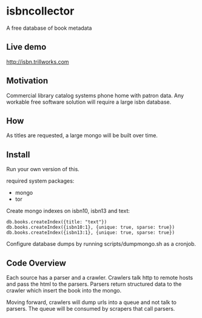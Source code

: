 # isbncollector
A free database of book metadata

## Live demo
http://isbn.trillworks.com

## Motivation
Commercial library catalog systems phone home with patron data. Any workable free software solution will require a large isbn database.

## How
As titles are requested, a large mongo will be built over time.

## Install
Run your own version of this.

required system packages:
* mongo
* tor

Create mongo indexes on isbn10, isbn13 and text:

    db.books.createIndex({title: "text"})
    db.books.createIndex({isbn10:1}, {unique: true, sparse: true})
    db.books.createIndex({isbn13:1}, {unique: true, sparse: true})

Configure database dumps by running scripts/dumpmongo.sh as a cronjob.


## Code Overview

Each source has a parser and a crawler. Crawlers talk http to remote hosts and pass the html to the parsers. Parsers
return structured data to the crawler which insert the book into the mongo.

Moving forward, crawlers will dump urls into a queue and not talk to parsers. The queue will be consumed by scrapers 
that call parsers.

